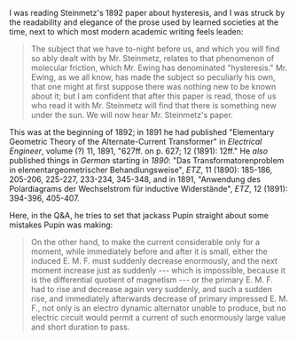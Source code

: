 I was reading Steinmetz's 1892 paper about hysteresis, and I was
struck by the readability and elegance of the prose used by learned
societies at the time, next to which most modern academic writing
feels leaden:

> The subject that we have to-night before us, and which you will find
> so ably dealt with by Mr. Steinmetz, relates to that phenomenon of
> molecular friction, which Mr. Ewing has denominated "hysteresis."
> Mr. Ewing, as we all know, has made the subject so peculiarly his own,
> that one might at first suppose there was nothing new to be known
> about it; but I am confident that after this paper is read, those of
> us who read it with Mr. Steinmetz will find that there is something
> new under the sun. We will now hear Mr. Steinmetz's paper.

This was at the beginning of 1892; in 1891 he had published
"Elementary Geometric Theory of the Alternate-Current Transformer" in
*Electrical Engineer*, volume (?) 11, 1891, "627ff. on p. 627; 12
(1891): 12ff."  He *also* published things in *German* starting in
*1890*: "Das Transformatorenproblem in elementargeometrischer
Behandlungsweise", *ETZ*, 11 (1890): 185-186, 205-206, 225-227,
233-234, 345-348, and in 1891, "Anwendung des Polardiagrams der
Wechselstrom für inductive Widerstände", *ETZ*, 12 (1891): 394-396,
405-407.

Here, in the Q&A, he tries to set that jackass Pupin straight about
some mistakes Pupin was making:

> On the other hand, to make the current considerable only for a
> moment, while immediately before and after it is small, either the
> induced E. M. F. must suddenly decrease enormously, and the next
> moment increase just as suddenly --- which is impossible, because it
> is the differential quotient of magnetism --- or the primary
> E. M. F. had to rise and decrease again very suddenly, and such a
> sudden rise, and immediately afterwards decrease of primary
> impressed E. M. F., not only is an electro dynamic alternator unable
> to produce, but no electric circuit would permit a current of such
> enormously large value and short duration to pass.